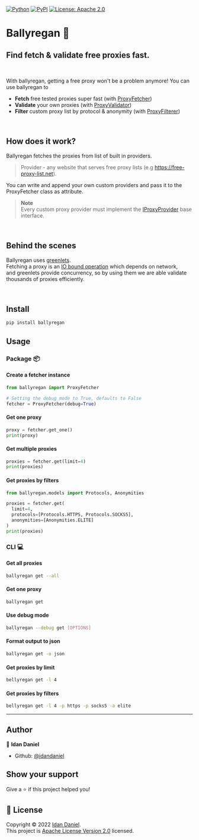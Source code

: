 [![Python](https://img.shields.io/pypi/pyversions/ballyregan.svg)](https://badge.fury.io/py/ballyregan)
[![PyPI](https://badge.fury.io/py/ballyregan.svg?kill_cache=1)](https://badge.fury.io/py/ballyregan)
[![License: Apache 2.0](https://img.shields.io/badge/license-Apache%202.0-yellow)](https://opensource.org/licenses/Apache-2.0)


# Ballyregan 🔷
## Find fetch & validate free proxies fast.

<br>

With ballyregan, getting a free proxy won't be a problem anymore!
You can use ballyregan to
  - <b>Fetch</b> free tested proxies super fast (with [ProxyFetcher](https://github.com/idandaniel/ballyregan/blob/main/src/ballyregan/fetcher.py))
  - <b>Validate</b> your own proxies (with [ProxyValidator](https://github.com/idandaniel/ballyregan/blob/main/src/ballyregan/validator.py))
  - <b>Filter</b> custom proxy list by protocol & anonymity (with [ProxyFilterer](https://github.com/idandaniel/ballyregan/blob/main/src/ballyregan/filterer.py))

<br>

## How does it work?
Ballyregan fetches the proxies from  list of built in providers.
> Provider - any website that serves free proxy lists (e.g https://free-proxy-list.net).

You can write and append your own custom providers and pass it to the ProxyFetcher class as attribute. <br>
> **Note** <br>
> Every custom proxy provider must implement the [IProxyProvider](https://github.com/idandaniel/ballyregan/blob/main/src/ballyregan/providers/interface.py) base interface.

<br>

## Behind the scenes
Ballyregan uses [greenlets](https://greenlet.readthedocs.io/en/latest). <br>
Fetching a proxy is an [IO bound operation](https://en.wikipedia.org/wiki/I/O_bound) which depends on network, <br>
and greenlets provide concurrency, so by using them we are able validate thousands of proxies efficiently. <br>

<br>

## Install

```sh
pip install ballyregan
```

## Usage

### Package 📦

#### Create a fetcher instance
```python
from ballyregan import ProxyFetcher

# Setting the debug mode to True, defaults to False
fetcher = ProxyFetcher(debug=True)
```

#### Get one proxy
```python
proxy = fetcher.get_one()
print(proxy)
```

#### Get multiple proxies
```python
proxies = fetcher.get(limit=4)
print(proxies)
```

#### Get proxies by filters
```python
from ballyregan.models import Protocols, Anonymities

proxies = fetcher.get(
  limit=4,
  protocols=[Protocols.HTTPS, Protocols.SOCKS5],
  anonymities=[Anonymities.ELITE]
)
print(proxies)
```

### CLI 💻

#### Get all proxies
```sh
ballyregan get --all
```

#### Get one proxy
```sh
ballyregan get
```

#### Use debug mode
```sh
ballyregan --debug get [OPTIONS]
```

#### Format output to json
```sh
ballyregan get -o json
```

#### Get proxies by limit
```sh
bellyregan get -l 4
```

#### Get proxies by filters
```sh
bellyregan get -l 4 -p https -p socks5 -a elite
```

---

## Author

👤 **Idan Daniel**

* Github: [@idandaniel](https://github.com/idandaniel)

## Show your support

Give a ⭐️ if this project helped you!

## 📝 License

Copyright © 2022 [Idan Daniel](https://github.com/idandaniel).<br />
This project is [Apache License Version 2.0](https://www.apache.org/licenses/LICENSE-2.0) licensed.


